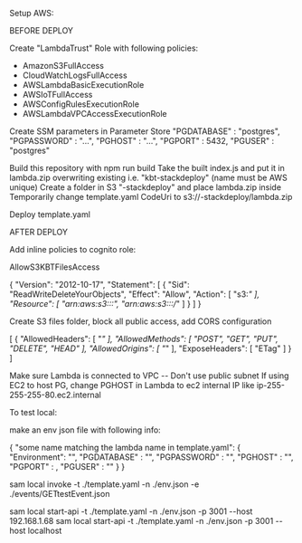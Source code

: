 Setup AWS:

BEFORE DEPLOY

Create "LambdaTrust" Role with following policies:
 - AmazonS3FullAccess
 - CloudWatchLogsFullAccess
 - AWSLambdaBasicExecutionRole
 - AWSIoTFullAccess
 - AWSConfigRulesExecutionRole
 - AWSLambdaVPCAccessExecutionRole

Create SSM parameters in Parameter Store
    "PGDATABASE" : "postgres",
    "PGPASSWORD" : "...",
    "PGHOST" : "...",
    "PGPORT" : 5432,
    "PGUSER" : "postgres"

Build this repository with npm run build
Take the built index.js and put it in lambda.zip overwriting existing i.e.  "kbt-stackdeploy" (name must be AWS unique)
Create a folder in S3 "<project name>-stackdeploy" and place lambda.zip inside
Temporarily change template.yaml CodeUri to s3://<project name>-stackdeploy/lambda.zip

Deploy template.yaml

AFTER DEPLOY

Add inline policies to cognito role:

AllowS3KBTFilesAccess

{
    "Version": "2012-10-17",
    "Statement": [
        {
            "Sid": "ReadWriteDeleteYourObjects",
            "Effect": "Allow",
            "Action": [
                "s3:*"
            ],
            "Resource": [
                "arn:aws:s3:::<S3 Folder Name>",
                "arn:aws:s3:::<S3 Folder Name>/*"
            ]
        }
    ]
}


Create S3 files folder, block all public access, add CORS configuration

[
    {
        "AllowedHeaders": [
            "*"
        ],
        "AllowedMethods": [
            "POST",
            "GET",
            "PUT",
            "DELETE",
            "HEAD"
        ],
        "AllowedOrigins": [
            "*"
        ],
        "ExposeHeaders": [
            "ETag"
        ]
    }
]

Make sure Lambda is connected to VPC -- Don't use public subnet
If using EC2 to host PG, change PGHOST in Lambda to ec2 internal IP like ip-255-255-255-80.ec2.internal


To test local:

make an env json file with following info:

{
  "some name matching the lambda name in template.yaml": {
    "Environment": "",
    "PGDATABASE" : "",
    "PGPASSWORD" : "",
    "PGHOST" : "",
    "PGPORT" : ,
    "PGUSER" : ""
  }
}

sam local invoke -t ./template.yaml -n ./env.json -e ./events/GETtestEvent.json <name from previous step>

sam local start-api -t ./template.yaml -n ./env.json -p 3001 --host 192.168.1.68
sam local start-api -t ./template.yaml -n ./env.json -p 3001 --host localhost